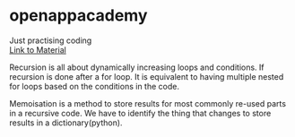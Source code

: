 # openappacademy  
Just practising coding  
[Link to Material](https://open.appacademy.io/learn/full-stack-online/data-structures-and-algorithms/recursive-project-walkthrough-1)

Recursion is all about dynamically increasing loops and conditions. If recursion is done after a for loop. It is equivalent to having multiple nested for loops based on the conditions in the code.  

Memoisation is a method to store results for most commonly re-used parts in a recursive code. We have to identify the thing that changes to store results in a dictionary(python).  